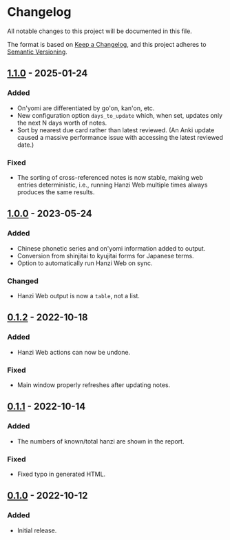 # Changelog
All notable changes to this project will be documented in this file.

The format is based on [Keep a Changelog](https://keepachangelog.com/en/1.0.0/),
and this project adheres to [Semantic Versioning](https://semver.org/spec/v2.0.0.html).

## [1.1.0] - 2025-01-24
### Added
- On'yomi are differentiated by go'on, kan'on, etc.
- New configuration option `days_to_update` which, when set, updates only the
  next N days worth of notes.
- Sort by nearest due card rather than latest reviewed. (An Anki update caused a
  massive performance issue with accessing the latest reviewed date.)

### Fixed
- The sorting of cross-referenced notes is now stable, making web entries
  deterministic, i.e., running Hanzi Web multiple times always produces the same
  results.

## [1.0.0] - 2023-05-24
### Added
- Chinese phonetic series and on'yomi information added to output.
- Conversion from shinjitai to kyujitai forms for Japanese terms.
- Option to automatically run Hanzi Web on sync.

### Changed
- Hanzi Web output is now a `table`, not a list.

## [0.1.2] - 2022-10-18
### Added
- Hanzi Web actions can now be undone.

### Fixed
- Main window properly refreshes after updating notes.

## [0.1.1] - 2022-10-14
### Added
- The numbers of known/total hanzi are shown in the report.

### Fixed
- Fixed typo in generated HTML.

## [0.1.0] - 2022-10-12
### Added
- Initial release.

[Unreleased]: https://github.com/elizagamedev/anki-hanziweb/compare/v1.0.0...HEAD
[1.1.0]: https://github.com/elizagamedev/anki-hanziweb/compare/v1.0.0...v1.1.0
[1.0.0]: https://github.com/elizagamedev/anki-hanziweb/compare/v0.1.2...v1.0.0
[0.1.2]: https://github.com/elizagamedev/anki-hanziweb/compare/v0.1.1...v0.1.2
[0.1.1]: https://github.com/elizagamedev/anki-hanziweb/compare/v0.1.0...v0.1.1
[0.1.0]: https://github.com/elizagamedev/anki-hanziweb/releases/tag/v0.1.0
